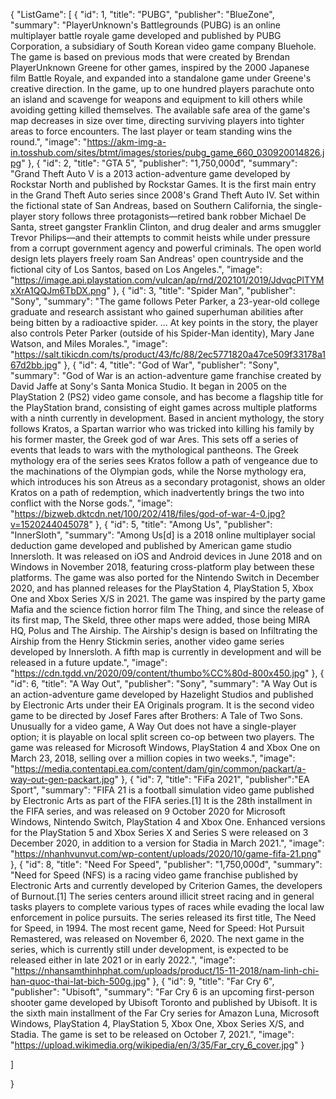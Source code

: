 {
"ListGame":
[
    {
        "id": 1,
        "title": "PUBG",
        "publisher": "BlueZone",
        "summary": "PlayerUnknown's Battlegrounds (PUBG) is an online multiplayer battle royale game developed and published by PUBG Corporation, a subsidiary of South Korean video game company Bluehole. The game is based on previous mods that were created by Brendan PlayerUnknown Greene for other games, inspired by the 2000 Japanese film Battle Royale, and expanded into a standalone game under Greene's creative direction. In the game, up to one hundred players parachute onto an island and scavenge for weapons and equipment to kill others while avoiding getting killed themselves. The available safe area of the game's map decreases in size over time, directing surviving players into tighter areas to force encounters. The last player or team standing wins the round.",
        "image": "https://akm-img-a-in.tosshub.com/sites/btmt/images/stories/pubg_game_660_030920014826.jpg"
    },
   {
        "id": 2,
        "title": "GTA 5",
        "publisher": "1,750,000đ",
        "summary": "Grand Theft Auto V is a 2013 action-adventure game developed by Rockstar North and published by Rockstar Games. It is the first main entry in the Grand Theft Auto series since 2008's Grand Theft Auto IV. Set within the fictional state of San Andreas, based on Southern California, the single-player story follows three protagonists—retired bank robber Michael De Santa, street gangster Franklin Clinton, and drug dealer and arms smuggler Trevor Philips—and their attempts to commit heists while under pressure from a corrupt government agency and powerful criminals. The open world design lets players freely roam San Andreas' open countryside and the fictional city of Los Santos, based on Los Angeles.",
        "image": "https://image.api.playstation.com/vulcan/ap/rnd/202101/2019/JdvqcPlTYMxXrA1QQJm6TbDX.png"
    },
   {
         "id": 3,
        "title": "Spider Man",
        "publisher": "Sony",
        "summary": "The game follows Peter Parker, a 23-year-old college graduate and research assistant who gained superhuman abilities after being bitten by a radioactive spider. ... At key points in the story, the player also controls Peter Parker (outside of his Spider-Man identity), Mary Jane Watson, and Miles Morales.",
        "image": "https://salt.tikicdn.com/ts/product/43/fc/88/2ec5771820a47ce509f33178a167d2bb.jpg"
    },
   {
         "id": 4,
        "title": "God of War",
        "publisher": "Sony",
        "summary": "God of War is an action-adventure game franchise created by David Jaffe at Sony's Santa Monica Studio. It began in 2005 on the PlayStation 2 (PS2) video game console, and has become a flagship title for the PlayStation brand, consisting of eight games across multiple platforms with a ninth currently in development. Based in ancient mythology, the story follows Kratos, a Spartan warrior who was tricked into killing his family by his former master, the Greek god of war Ares. This sets off a series of events that leads to wars with the mythological pantheons. The Greek mythology era of the series sees Kratos follow a path of vengeance due to the machinations of the Olympian gods, while the Norse mythology era, which introduces his son Atreus as a secondary protagonist, shows an older Kratos on a path of redemption, which inadvertently brings the two into conflict with the Norse gods.",
        "image": "https://bizweb.dktcdn.net/100/202/418/files/god-of-war-4-0.jpg?v=1520244045078"
    },
   {
        "id": 5,
        "title": "Among Us",
        "publisher": "InnerSloth",
        "summary": "Among Us[d] is a 2018 online multiplayer social deduction game developed and published by American game studio Innersloth. It was released on iOS and Android devices in June 2018 and on Windows in November 2018, featuring cross-platform play between these platforms. The game was also ported for the Nintendo Switch in December 2020, and has planned releases for the PlayStation 4, PlayStation 5, Xbox One and Xbox Series X/S in 2021. The game was inspired by the party game Mafia and the science fiction horror film The Thing, and since the release of its first map, The Skeld, three other maps were added, those being MIRA HQ, Polus and The Airship. The Airship's design is based on Infiltrating the Airship from the Henry Stickmin series, another video game series developed by Innersloth. A fifth map is currently in development and will be released in a future update.",
        "image": "https://cdn.tgdd.vn/2020/09/content/thumbo%CC%80d-800x450.jpg"
    },
   {
           "id": 6,
        "title": "A Way Out",
        "publisher": "Sony",
        "summary": "A Way Out is an action-adventure game developed by Hazelight Studios and published by Electronic Arts under their EA Originals program. It is the second video game to be directed by Josef Fares after Brothers: A Tale of Two Sons. Unusually for a video game, A Way Out does not have a single-player option; it is playable on local split screen co-op between two players. The game was released for Microsoft Windows, PlayStation 4 and Xbox One on March 23, 2018, selling over a million copies in two weeks.",
        "image": "https://media.contentapi.ea.com/content/dam/gin/common/packart/a-way-out-gen-packart.jpg"
    },
   {
        "id": 7,
        "title": "FiFa 2021",
        "publisher":"EA Sport",
        "summary": "FIFA 21 is a football simulation video game published by Electronic Arts as part of the FIFA series.[1] It is the 28th installment in the FIFA series, and was released on 9 October 2020 for Microsoft Windows, Nintendo Switch, PlayStation 4 and Xbox One. Enhanced versions for the PlayStation 5 and Xbox Series X and Series S were released on 3 December 2020, in addition to a version for Stadia in March 2021.",
        "image": "https://nhanhvunvut.com/wp-content/uploads/2020/10/game-fifa-21.png"
    },
    {
        "id": 8,
        "title": "Need For Speed",
        "publisher": "1,750,000đ",
        "summary": "Need for Speed (NFS) is a racing video game franchise published by Electronic Arts and currently developed by Criterion Games, the developers of Burnout.[1] The series centers around illicit street racing and in general tasks players to complete various types of races while evading the local law enforcement in police pursuits. The series released its first title, The Need for Speed, in 1994. The most recent game, Need for Speed: Hot Pursuit Remastered, was released on November 6, 2020. The next game in the series, which is currently still under development, is expected to be released either in late 2021 or in early 2022.",
        "image": "https://nhansamthinhphat.com/uploads/product/15-11-2018/nam-linh-chi-han-quoc-thai-lat-bich-500g.jpg"
    },
     {
         "id": 9,
        "title": "Far Cry 6",
        "publisher": "Ubisoft",
        "summary": "Far Cry 6 is an upcoming first-person shooter game developed by Ubisoft Toronto and published by Ubisoft. It is the sixth main installment of the Far Cry series for Amazon Luna, Microsoft Windows, PlayStation 4, PlayStation 5, Xbox One, Xbox Series X/S, and Stadia. The game is set to be released on October 7, 2021.",
        "image": "https://upload.wikimedia.org/wikipedia/en/3/35/Far_cry_6_cover.jpg"
    }
  
]

}
